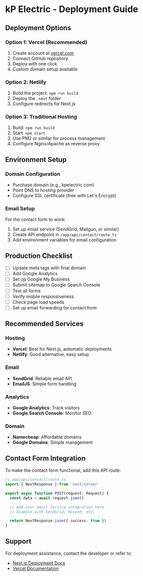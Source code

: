 # kP Electric - Deployment Guide

## Deployment Options

### Option 1: Vercel (Recommended)
1. Create account at [vercel.com](https://vercel.com)
2. Connect GitHub repository
3. Deploy with one click
4. Custom domain setup available

### Option 2: Netlify
1. Build the project: `npm run build`
2. Deploy the `.next` folder
3. Configure redirects for Next.js

### Option 3: Traditional Hosting
1. Build: `npm run build`
2. Start: `npm start`
3. Use PM2 or similar for process management
4. Configure Nginx/Apache as reverse proxy

## Environment Setup

### Domain Configuration
- Purchase domain (e.g., kpelectric.com)
- Point DNS to hosting provider
- Configure SSL certificate (free with Let's Encrypt)

### Email Setup
For the contact form to work:
1. Set up email service (SendGrid, Mailgun, or similar)
2. Create API endpoint in `/app/api/contact/route.ts`
3. Add environment variables for email configuration

## Production Checklist

- [ ] Update meta tags with final domain
- [ ] Add Google Analytics
- [ ] Set up Google My Business
- [ ] Submit sitemap to Google Search Console
- [ ] Test all forms
- [ ] Verify mobile responsiveness
- [ ] Check page load speeds
- [ ] Set up email forwarding for contact form

## Recommended Services

### Hosting
- **Vercel**: Best for Next.js, automatic deployments
- **Netlify**: Good alternative, easy setup

### Email
- **SendGrid**: Reliable email API
- **EmailJS**: Simple form handling

### Analytics
- **Google Analytics**: Track visitors
- **Google Search Console**: Monitor SEO

### Domain
- **Namecheap**: Affordable domains
- **Google Domains**: Simple management

## Contact Form Integration

To make the contact form functional, add this API route:

```typescript
// app/api/contact/route.ts
import { NextResponse } from 'next/server'

export async function POST(request: Request) {
  const data = await request.json()

  // Add your email service integration here
  // Example with SendGrid, Resend, etc.

  return NextResponse.json({ success: true })
}
```

## Support

For deployment assistance, contact the developer or refer to:
- [Next.js Deployment Docs](https://nextjs.org/docs/deployment)
- [Vercel Documentation](https://vercel.com/docs)